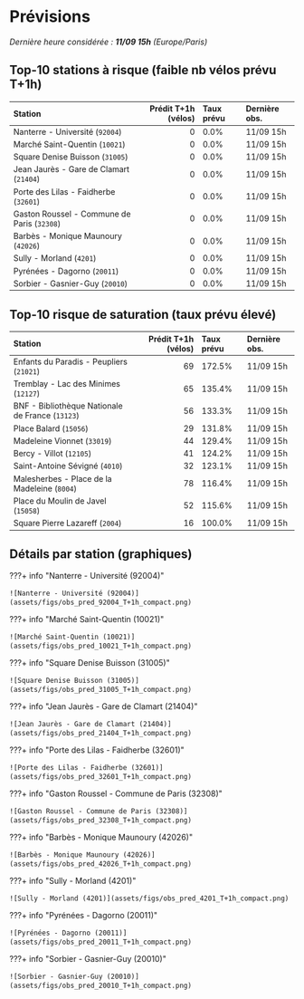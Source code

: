 # Prévisions

*Dernière heure considérée : **11/09 15h** (Europe/Paris)*

## Top-10 stations à risque (faible nb vélos prévu T+1h)

| Station                                     |   Prédit T+1h (vélos) | Taux prévu   | Dernière obs.   |
|:--------------------------------------------|----------------------:|:-------------|:----------------|
| Nanterre - Université (`92004`)             |                     0 | 0.0%         | 11/09 15h       |
| Marché Saint-Quentin (`10021`)              |                     0 | 0.0%         | 11/09 15h       |
| Square Denise Buisson (`31005`)             |                     0 | 0.0%         | 11/09 15h       |
| Jean Jaurès - Gare de Clamart (`21404`)     |                     0 | 0.0%         | 11/09 15h       |
| Porte des Lilas - Faidherbe (`32601`)       |                     0 | 0.0%         | 11/09 15h       |
| Gaston Roussel - Commune de Paris (`32308`) |                     0 | 0.0%         | 11/09 15h       |
| Barbès - Monique Maunoury (`42026`)         |                     0 | 0.0%         | 11/09 15h       |
| Sully - Morland (`4201`)                    |                     0 | 0.0%         | 11/09 15h       |
| Pyrénées - Dagorno (`20011`)                |                     0 | 0.0%         | 11/09 15h       |
| Sorbier - Gasnier-Guy (`20010`)             |                     0 | 0.0%         | 11/09 15h       |

## Top-10 risque de saturation (taux prévu élevé)

| Station                                          |   Prédit T+1h (vélos) | Taux prévu   | Dernière obs.   |
|:-------------------------------------------------|----------------------:|:-------------|:----------------|
| Enfants du Paradis - Peupliers (`21021`)         |                    69 | 172.5%       | 11/09 15h       |
| Tremblay - Lac des Minimes (`12127`)             |                    65 | 135.4%       | 11/09 15h       |
| BNF - Bibliothèque Nationale de France (`13123`) |                    56 | 133.3%       | 11/09 15h       |
| Place Balard (`15056`)                           |                    29 | 131.8%       | 11/09 15h       |
| Madeleine Vionnet (`33019`)                      |                    44 | 129.4%       | 11/09 15h       |
| Bercy - Villot (`12105`)                         |                    41 | 124.2%       | 11/09 15h       |
| Saint-Antoine Sévigné (`4010`)                   |                    32 | 123.1%       | 11/09 15h       |
| Malesherbes - Place de la Madeleine (`8004`)     |                    78 | 116.4%       | 11/09 15h       |
| Place du Moulin de Javel (`15058`)               |                    52 | 115.6%       | 11/09 15h       |
| Square Pierre Lazareff (`2004`)                  |                    16 | 100.0%       | 11/09 15h       |

## Détails par station (graphiques)

???+ info "Nanterre - Université (92004)"

    ![Nanterre - Université (92004)](assets/figs/obs_pred_92004_T+1h_compact.png)

???+ info "Marché Saint-Quentin (10021)"

    ![Marché Saint-Quentin (10021)](assets/figs/obs_pred_10021_T+1h_compact.png)

???+ info "Square Denise Buisson (31005)"

    ![Square Denise Buisson (31005)](assets/figs/obs_pred_31005_T+1h_compact.png)

???+ info "Jean Jaurès - Gare de Clamart (21404)"

    ![Jean Jaurès - Gare de Clamart (21404)](assets/figs/obs_pred_21404_T+1h_compact.png)

???+ info "Porte des Lilas - Faidherbe (32601)"

    ![Porte des Lilas - Faidherbe (32601)](assets/figs/obs_pred_32601_T+1h_compact.png)

???+ info "Gaston Roussel - Commune de Paris (32308)"

    ![Gaston Roussel - Commune de Paris (32308)](assets/figs/obs_pred_32308_T+1h_compact.png)

???+ info "Barbès - Monique Maunoury (42026)"

    ![Barbès - Monique Maunoury (42026)](assets/figs/obs_pred_42026_T+1h_compact.png)

???+ info "Sully - Morland (4201)"

    ![Sully - Morland (4201)](assets/figs/obs_pred_4201_T+1h_compact.png)

???+ info "Pyrénées - Dagorno (20011)"

    ![Pyrénées - Dagorno (20011)](assets/figs/obs_pred_20011_T+1h_compact.png)

???+ info "Sorbier - Gasnier-Guy (20010)"

    ![Sorbier - Gasnier-Guy (20010)](assets/figs/obs_pred_20010_T+1h_compact.png)

